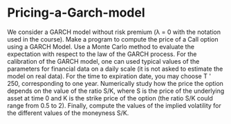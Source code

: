 # Pricing-a-Garch-model

We consider a GARCH model without risk premium (λ = 0 with the notation used in the course).
Make a program to compute the price of a Call option using a GARCH Model. Use a Monte Carlo method to evaluate the expectation with respect to the law of the GARCH process. For the calibration
of the GARCH model, one can used typical values of the parameters for financial data on a daily scale (it is not asked to estimate the model on real data). For the time to expiration date, you may
choose T ' 250, corresponding to one year.
Numerically study how the price the option depends on the value of the ratio S/K, where S is the price of the underlying asset at time 0 and K is the strike price of the option (the ratio S/K could
range from 0.5 to 2).
Finally, compute the values of the implied volatility for the different values of the moneyness S/K.
